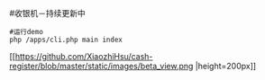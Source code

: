 #收银机－持续更新中

```
#运行demo
php /apps/cli.php main index
```

[[https://github.com/XiaozhiHsu/cash-register/blob/master/static/images/beta_view.png |height=200px]]

